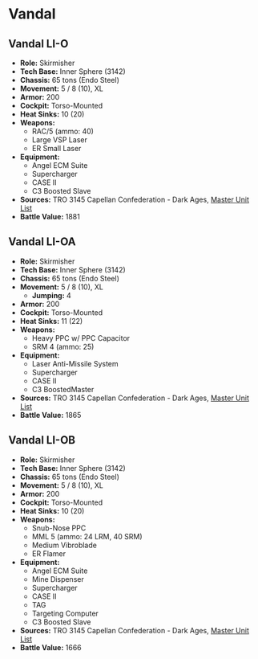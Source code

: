 # Vandal
## Vandal LI-O
- **Role:** Skirmisher
- **Tech Base:** Inner Sphere (3142)
- **Chassis:** 65 tons (Endo Steel)
- **Movement:** 5 / 8 (10), XL
- **Armor:** 200
- **Cockpit:** Torso-Mounted
- **Heat Sinks:** 10 (20)
- **Weapons:**
  - RAC/5 (ammo: 40)
  - Large VSP Laser
  - ER Small Laser
- **Equipment:**
  - Angel ECM Suite
  - Supercharger
  - CASE II
  - C3 Boosted Slave
- **Sources:** TRO 3145 Capellan Confederation - Dark Ages, [Master Unit List](http://masterunitlist.info/Unit/Details/6461/vandal-li-o)
- **Battle Value:** 1881

## Vandal LI-OA
- **Role:** Skirmisher
- **Tech Base:** Inner Sphere (3142)
- **Chassis:** 65 tons (Endo Steel)
- **Movement:** 5 / 8 (10), XL
  - **Jumping:** 4
- **Armor:** 200
- **Cockpit:** Torso-Mounted
- **Heat Sinks:** 11 (22)
- **Weapons:**
  - Heavy PPC w/ PPC Capacitor
  - SRM 4 (ammo: 25)
- **Equipment:**
  - Laser Anti-Missile System
  - Supercharger
  - CASE II
  - C3 BoostedMaster
- **Sources:** TRO 3145 Capellan Confederation - Dark Ages, [Master Unit List](http://masterunitlist.info/Unit/Details/6462/vandal-li-oa)
- **Battle Value:** 1865

## Vandal LI-OB
- **Role:** Skirmisher
- **Tech Base:** Inner Sphere (3142)
- **Chassis:** 65 tons (Endo Steel)
- **Movement:** 5 / 8 (10), XL
- **Armor:** 200
- **Cockpit:** Torso-Mounted
- **Heat Sinks:** 10 (20)
- **Weapons:**
  - Snub-Nose PPC
  - MML 5 (ammo: 24 LRM, 40 SRM)
  - Medium Vibroblade
  - ER Flamer
- **Equipment:**
  - Angel ECM Suite
  - Mine Dispenser
  - Supercharger
  - CASE II
  - TAG
  - Targeting Computer
  - C3 Boosted Slave
- **Sources:** TRO 3145 Capellan Confederation - Dark Ages, [Master Unit List](http://masterunitlist.info/Unit/Details/6463/vandal-li-ob)
- **Battle Value:** 1666

